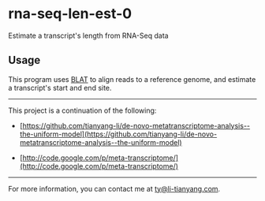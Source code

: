 # rna-seq-len-est-0

Estimate a transcript's length from RNA-Seq data

## Usage

This program uses [BLAT](http://genome.ucsc.edu/FAQ/FAQblat.html) to align reads to a reference genome, 
and estimate a transcript's start and end site.

***

This project is a continuation of the following:

* [https://github.com/tianyang-li/de-novo-metatranscriptome-analysis--the-uniform-model](https://github.com/tianyang-li/de-novo-metatranscriptome-analysis--the-uniform-model)

* [http://code.google.com/p/meta-transcriptome/](http://code.google.com/p/meta-transcriptome/)

***

For more information, you can contact me at [ty@li-tianyang.com](mailto:ty@li-tianyang.com).

